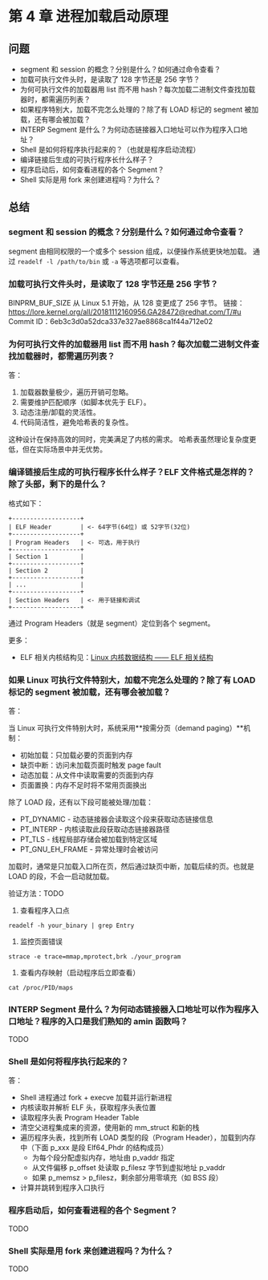 # 第 4 章 进程加载启动原理

## 问题

- segment 和 session 的概念？分别是什么？如何通过命令查看？
- 加载可执行文件头时，是读取了 128 字节还是 256 字节？
- 为何可执行文件的加载器用 list 而不用 hash？每次加载二进制文件查找加载器时，都需遍历列表？
- 如果程序特别大，加载不完怎么处理的？除了有 LOAD 标记的 segment 被加载，还有哪会被加载？
- INTERP Segment 是什么？为何动态链接器入口地址可以作为程序入口地址？
- Shell 是如何将程序执行起来的？（也就是程序启动流程）
- 编译链接后生成的可执行程序长什么样子？
- 程序启动后，如何查看进程的各个 Segment？
- Shell 实际是用 fork 来创建进程吗？为什么？

## 总结

### segment 和 session 的概念？分别是什么？如何通过命令查看？

segment 由相同权限的一个或多个 session 组成，以便操作系统更快地加载。
通过 `readelf -l /path/to/bin` 或 `-a` 等选项都可以查看。

### 加载可执行文件头时，是读取了 128 字节还是 256 字节？

BINPRM_BUF_SIZE 从 Linux 5.1 开始，从 128 变更成了 256 字节。
链接：https://lore.kernel.org/all/20181112160956.GA28472@redhat.com/T/#u
Commit ID：6eb3c3d0a52dca337e327ae8868ca1f44a712e02

### 为何可执行文件的加载器用 list 而不用 hash？每次加载二进制文件查找加载器时，都需遍历列表？

答：

1. ​加载器数量极少​​，遍历开销可忽略。
1. 需要维护匹配顺序​​（如脚本优先于 ELF）。
1. 动态注册/卸载的灵活性​​。
1. 代码简洁性​​，避免哈希表的复杂性。

这种设计在保持高效的同时，完美满足了内核的需求。
哈希表虽然理论复杂度更低，但在实际场景中并无优势。

### 编译链接后生成的可执行程序长什么样子？ELF 文件格式是怎样的？除了头部，剩下的是什么？

格式如下：

```
+-------------------+
| ELF Header        | <- 64字节(64位) 或 52字节(32位)
+-------------------+
| Program Headers   | <- 可选，用于执行
+-------------------+
| Section 1         |
+-------------------+
| Section 2         |
+-------------------+
| ...               |
+-------------------+
| Section Headers   | <- 用于链接和调试
+-------------------+
```

通过 Program Headers（就是 segment）定位到各个 segment。

更多：

- ELF 相关内核结构见：[Linux 内核数据结构 —— ELF 相关结构](B.操作系统/Linux/Kernel/2.数据结构/elf.md)


### 如果 Linux 可执行文件特别大，加载不完怎么处理的？除了有 LOAD 标记的 segment 被加载，还有哪会被加载？

答：

当 Linux 可执行文件特别大时，系统采用**按需分页（demand paging）**机制：

- 初始加载：只加载必要的页面到内存
- 缺页中断：访问未加载页面时触发 page fault
- 动态加载：从文件中读取需要的页面到内存
- 页面置换：内存不足时将不常用页面换出

除了 LOAD 段，还有以下段可能被处理/加载：
- PT_DYNAMIC - 动态链接器会读取这个段来获取动态链接信息
- PT_INTERP - 内核读取此段获取动态链接器路径
- PT_TLS - 线程局部存储会被加载到特定区域
- PT_GNU_EH_FRAME - 异常处理时会被访问

加载时，通常是只加载入口所在页，然后通过缺页中断，加载后续的页。也就是 LOAD 的段，不会一启动就加载。

验证方法：TODO

1. 查看程序入口点

```
readelf -h your_binary | grep Entry
```

1. 监控页面错误

```
strace -e trace=mmap,mprotect,brk ./your_program
```

1. 查看内存映射（启动程序后立即查看）

```
cat /proc/PID/maps
```

### INTERP Segment 是什么？为何动态链接器入口地址可以作为程序入口地址？程序的入口是我们熟知的 amin 函数吗？

TODO

### Shell 是如何将程序执行起来的？

答：

- Shell 进程通过 fork + execve 加载并运行新进程
- 内核读取并解析 ELF 头，获取程序头表位置
- 读取程序头表 Program Header Table
- 清空父进程集成来的资源，使用新的 mm_struct 和新的栈
- 遍历程序头表，找到所有 LOAD 类型的段（Program Header），加载到内存中（下面 p_xxx 是段 Elf64_Phdr 的结构成员）
  - 为每个段分配虚拟内存，地址由 p_vaddr 指定
  - 从文件偏移 p_offset 处读取 p_filesz 字节到虚拟地址 p_vaddr
  - 如果 p_memsz > p_filesz，剩余部分用零填充（如 BSS 段）
- 计算并跳转到程序入口执行

### 程序启动后，如何查看进程的各个 Segment？

TODO

### Shell 实际是用 fork 来创建进程吗？为什么？

TODO
